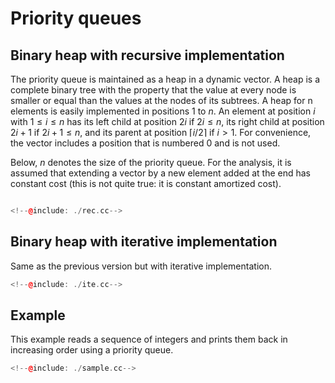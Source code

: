 # Priority queues

## Binary heap with recursive implementation

The priority queue is maintained as a heap in a dynamic vector. A
heap is a complete binary tree with the property that the value at
every node is smaller or equal than the values at the nodes of its
subtrees. A heap for n elements is easily implemented in
positions $1$ to $n$. An element at position $i$ with $1 \le i \le
n$ has its left child at position $2i$ if $2i \le n$, its right
child at position $2i+1$ if $2i+1 \leq n$, and its parent at
position $\lceil i/2\rceil$ if $i > 1$. For convenience, the vector
includes a position that is numbered 0 and is not used.

Below, $n$ denotes the size of the priority queue. For the
analysis, it is assumed that extending a vector by a new element
added at the end has constant cost (this is not quite true: it is
constant amortized cost).

```c++

<!--@include: ./rec.cc-->

```

## Binary heap with iterative implementation

Same as the previous version but with iterative implementation.

```c++
<!--@include: ./ite.cc-->
```

## Example

This example reads a sequence of integers and prints them back in increasing order
using a priority queue.

```c++
<!--@include: ./sample.cc-->
```

<Autors autors="jpetit"/>
